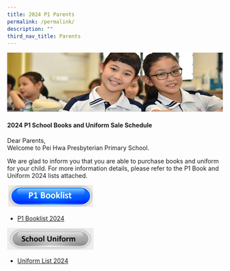 ```yaml
---
title: 2024 P1 Parents
permalink: /permalink/
description: ""
third_nav_title: Parents
---
```

![](/images/Website%20Banners%20Subpage/948x260%20masterhead%20-%20Our%20Partners3.jpg)
#### 2024 P1 School Books and Uniform Sale Schedule
Dear Parents, &nbsp;  
Welcome to Pei Hwa Presbyterian Primary School.  

We are glad to inform you that you are able to purchase books and uniform for your child. 
For more information details,
please refer to the P1 Book and Uniform 2024 lists attached.


<p><a href="/files/Booklist/2024/p1%20booklist%202024%20revised.pdf"> 
	<img src="/images/Buttons/p1%20booklist.JPG" style="width:40%">
</a></p>

* [P1 Booklist 2024](/files/Booklist/2024/p1%20booklist%202024%20revised.pdf)

<p><a href="/files/Booklist/2024/phpps%20uniform%20list%202024.pdf">	
<img src="/images/Buttons/school%20uniform.JPG" style="width:40%">
</a></p>

* [Uniform List 2024](/files/Booklist/2024/phpps%20uniform%20list%202024.pdf)